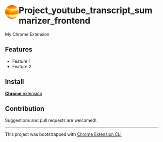 # <img src="public/icons/icon_48.png" width="45" align="left"> Project_youtube_transcript_summarizer_frontend

My Chrome Extension

## Features

- Feature 1
- Feature 2

## Install

[**Chrome** extension]()

## Contribution

Suggestions and pull requests are welcomed!.

---

This project was bootstrapped with [Chrome Extension CLI](https://github.com/dutiyesh/chrome-extension-cli)

